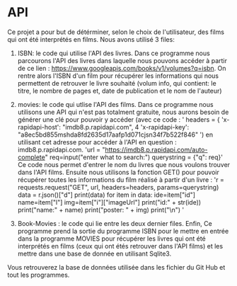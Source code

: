 # API 
Ce projet a pour but de détérminer, selon le choix de l'utilisateur, des films qui ont été interprétés en films. Nous avons utilisé 3 files: 

1. ISBN: le code qui utilise l'API des livres. 
Dans ce programme nous parcourons l'API des livres dans laquelle nous pouvons accéder à partir de ce lien : https://www.googleapis.com/books/v1/volumes?q=isbn. On rentre alors l'ISBN d'un film pour récupérer les informations qui nous permettent de retrouver le livre souhaité (volum info, qui contient: le titre, le nombre de pages et, date de publication et le nom de l'auteur) 

2. movies: le code qui utlise l'API des films.
Dans ce programme nous utilisons une API qui n'est pas totalment gratuite, nous aurons besoin de générer une clé pour pouvoir y accéder (avec ce code : 
' headers = {
 'x-rapidapi-host': "imdb8.p.rapidapi.com",
4
    'x-rapidapi-key': "a8ec5bd855mshda8fd2635d17aafp1d071cjsn34f7b522f846" ')
en utilisant cet adresse pour accéder à l'API en question : imdb8.p.rapidapi.com. 
'url = "https://imdb8.p.rapidapi.com/auto-complete"
req=input("enter what to search:")
querystring = {"q": req}' Ce code nous permet d'entrer le nom du livres que nous voulons trouver dans l'API films.
Ensuite nous utilisons la fonction GET() pour pouvoir récupérer toutes les informations du film réalisé à partir d'un livre : 
'r = requests.request("GET", url, headers=headers, params=querystring)
data = r.json()["d"]
print(data)
for item in data:
    ide=item["id"]
    name=item["l"]
    img=item["i"]["imageUrl"]
    print("id:"  + str(ide))
    print("name:" + name)
    print("poster: " + img)
    print("\n") '

3. Book-Movies : le code qui lie entre les deux dernier files.
Enfin, Ce programme prend la sortie du programme ISBN pour le mettre en entrée dans la programme MOVIES pour récupérer les livres qui ont été interprétés en films (ceux qui ont étés retrouver dans l'API films) et les mettre dans une base de donnée en utilisant Sqlite3​.


Vous retrouverez la base de données utilisée dans les fichier du Git Hub et tout les programmes.


